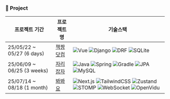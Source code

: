 ### 📁 Project

| 프로젝트 기간 | 프로젝트명 | 기술스택 |
| -------------- | ---------- | -------- |
| 25/05/22 ~ 05/27 (6 days) | [책짱닷컴](https://github.com/Jodndud/ai-library-community-bookjjang.com-) | ![Vue](https://img.shields.io/badge/Vue-3.x-4FC08D?logo=vue.js&logoColor=white) ![Django](https://img.shields.io/badge/Django-4.x-092E20?logo=django&logoColor=white) ![DRF](https://img.shields.io/badge/DRF-3.x-red?logo=django&logoColor=white) ![SQLite](https://img.shields.io/badge/SQLite-3-003B57?logo=sqlite&logoColor=white) |
| 25/06/09 ~ 06/25 (3 weeks) | [자리잡자](https://github.com/Jodndud/businessArea_backend) | ![Java](https://img.shields.io/badge/Java-17-007396?logo=openjdk&logoColor=white) ![Spring](https://img.shields.io/badge/Spring_Boot-3.x-6DB33F?logo=spring&logoColor=white) ![Gradle](https://img.shields.io/badge/Gradle-8.x-02303A?logo=gradle&logoColor=white) ![JPA](https://img.shields.io/badge/Spring_Data_JPA-3.x-6DB33F?logo=spring&logoColor=white) ![MySQL](https://img.shields.io/badge/MySQL-8.0-4479A1?logo=mysql&logoColor=white) |
| 25/07/14 ~ 08/18 (1 month) | [봐봐요](https://github.com/Jodndud/bwabwayo) | ![Next.js](https://img.shields.io/badge/Next.js-14-000000?logo=nextdotjs&logoColor=white) ![TailwindCSS](https://img.shields.io/badge/Tailwind_CSS-3.x-06B6D4?logo=tailwindcss&logoColor=white) ![Zustand](https://img.shields.io/badge/Zustand-State_Management-FF6F61?logo=react&logoColor=white) ![STOMP](https://img.shields.io/badge/STOMP-Protocol-FF8000?logo=stomp&logoColor=white) ![WebSocket](https://img.shields.io/badge/WebSocket-RealTime-010101?logo=socket.io&logoColor=white) ![OpenVidu](https://img.shields.io/badge/OpenVidu-Video_Conference-3333FF?logo=webrtc&logoColor=white)
